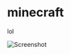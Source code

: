 # minecraft

lol

![Screenshot](https://cdn.discordapp.com/attachments/700005638184370307/1035387331420639342/unknown.png)
